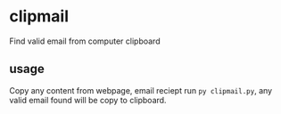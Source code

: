 # clipmail
Find valid email from computer clipboard

## usage
Copy any content from webpage, email reciept
run `py clipmail.py`, any valid email found will be copy to clipboard.
